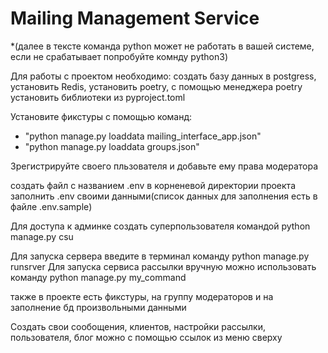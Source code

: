 # Mailing Management Service
*(далее в тексте команда python может не работать в вашей системе, если не срабатывает попробуйте комнду python3) 


Для работы с проектом необходимо:
создать базу данных в postgress,
установить Redis,
установить poetry,
с помощью менеджера poetry установить библиотеки из pyproject.toml

Установите фикстуры с помощью команд: 
* "python manage.py loaddata mailing_interface_app.json" 
* "python manage.py loaddata groups.json"

Зрегистрируйте своего пльзователя и добавьте ему права модератора

создать файл с названием .env в корненевой директории проекта
заполнить .env своими данными(список данных для заполнения есть в файле .env.sample) 

Для доступа к админке создать суперпользователя командой python manage.py csu

Для запуска сервера введите в терминал команду python manage.py runsrver
Для запуска сервиса рассылки вручную можно использовать команду python manage.py my_command

также в проекте есть фикстуры, на группу модераторов и на заполнение бд произвольными данными

Создать свои сообощения, клиентов, настройки рассылки, пользователя, блог можно с помощью ссылок из меню сверху 
